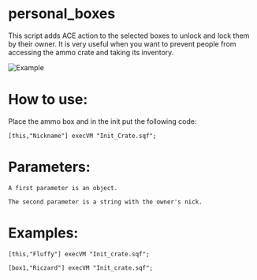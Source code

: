 # personal_boxes

This script adds ACE action to the selected boxes to unlock and lock them by their owner. 
It is very useful when you want to prevent people from accessing the ammo crate and taking its inventory.

![Example](https://i.imgur.com/CLuK3Sw.png)

# How to use:

Place the ammo box and in the init put the following code:
```
[this,"Nickname"] execVM "Init_Crate.sqf";
```

# Parameters:
```
A first parameter is an object.

The second parameter is a string with the owner's nick. 
```

# Examples:
```
[this,"Fluffy"] execVM "Init_crate.sqf";

[box1,"Riczard"] execVM "Init_crate.sqf";
```